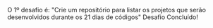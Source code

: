 O 1º desafio é: "Crie um repositório para listar os projetos que serão desenvolvidos durante os 21 dias de códigos"
Desafio Concluído!